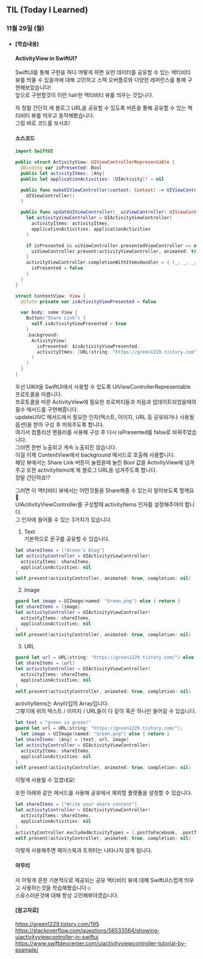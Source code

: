 ## TIL (Today I Learned)

### 11월 29일 (월)   

- #### [학습내용]
  
  #### ActivityView in SwiftUI?           

  SwiftUI를 통해 구현을 하다 어떻게 하면 요런 데이터를 공유할 수 있는 액티비티 뷰를 띄울 수 있을까에 대해 고민하고 스택 오버플로와 다양한 레퍼런스를 통해 구현해보았습니다!   
  앞으로 구현할것이 이런 halr한 액티비티 뷰를 띄우는 것입니다.   

  자 정말 간단히 제 블로그 URL을 공유할 수 있도록 버튼을 통해 공유할 수 있는 액티비티 뷰를 띄우고 동작해봤습니다.   
  그럼 바로 코드를 보시죠!   

  #### 소스코드   
  ```swift
  import SwiftUI
  
  public struct ActivityView: UIViewControllerRepresentable {
    @Binding var isPresented: Bool
    public let activityItmes: [Any]
    public let applicationActivities: [UIActivity]? = nil
  
    public func makeUIViewController(context: Context) -> UIViewController {
      UIViewController()
    }
  
    public func updateUIViewController(_ uiViewController: UIViewController, context: Context) {
      let activityViewController = UIActivityViewController(
        activityItems: activityItmes,
        applicationActivities: applicationActivities
      )
  
      if isPresented && uiViewController.presentedViewController == nil {
        uiViewController.present(activityViewController, animated: true)
      }
      activityViewController.completionWithItemsHandler = { (_, _, _, _) in
        isPresented = false
      }
    }
  }
  
  struct ContentView: View {
    @State private var isActivityViewPresented = false
  
    var body: some View {
      Button("Share Link") {
        self.isActivityViewPresented = true
      }
      .background(
        ActivityView(
          isPresented: $isActivityViewPresented,
          activityItmes: [URL(string: "https://green1229.tistory.com")!]
        )
      )
    }
  }
  ```
  우선 UIKit을 SwiftUI에서 사용할 수 있도록 UIViewControllerRepresentable 프로토콜을 따릅니다.   
  프로토콜을 따른 ActivityView에 필요한 프로퍼티들과 처음과 업데이트되었을때의 필수 메서드를 구현해줍니다.   
  updateUIVC 메서드에서 필요한 인자(텍스트, 이미지, URL 등 공유되거나 사용될 옵션)을 받아 구성 후 띄워주도록 합니다.   
  여기서 컴플리션 핸들러를 사용해 구성 후 다시 isPresented를 false로 바꿔주었습니다.   
  그러면 한번 노출되고 계속 노출되진 않습니다.   
  이걸 이제 ContentView에서 background 메서드로 호출해 사용합니다.   
  해당 뷰에서는 Share Link 버튼이 눌렸을때 눌린 Bool 값을 ActivityView에 넘겨주고 또한 activityItems에 제 블로그 URL을 넘겨주도록 합니다.   
  정말 간단하죠!?   

  그러면 이 액티비티 뷰에서는 어떤것들을 Share해줄 수 있는지 알아보도록 할께요🙌   
  UIAcitivityViewController를 구성할때 activityItems 인자를 설정해주어야 합니다.   
  그 인자에 들어올 수 있는 3가지가 있습니다.   
  1. Text   
  기본적으로 문구를 공유할 수 있습니다.   
  ```swift
  let shareItems = ["Green's blog"]
  let activityController = UIActivityViewController(
    activityItems: shareItems,
    applicationActivities: nil
  )
  self.present(activityController, animated: true, completion: nil)
  ```
  2. Image   
  ```swift
  guard let image = UIImage(named: "Green.png") else { return }
  let shareItems = [image]
  let activityController = UIActivityViewController(
    activityItems: shareItems,
    applicationActivities: nil
  )
  self.present(activityController, animated: true, completion: nil)
  ```
  3. URL   
  ```swift
  guard let url = URL(string: "https://green1229.tistory.com/") else { return }
  let shareItems = [url]
  let activityController = UIActivityViewController(
    activityItems: shareItems,
    applicationActivities: nil
  )
  self.present(activityController, animated: true, completion: nil)
  ```
  activityItems는 Any타입의 Array입니다.   
  그렇기에 위의 텍스트 / 이미지 / URL들이 다 같이 혹은 하나만 들어갈 수 있습니다.   
  ```swift
  let text = "green is green!"
  guard let url = URL(string: "https://green1229.tistory.com/"),
    let image = UIImage(named: "Green.png") else { return }
  let shareItems: [Any] = [text, url, image]
  let activityController = UIActivityViewController(
    activityItems: shareItems,
    applicationActivities: nil
  )
  self.present(activityController, animated: true, completion: nil)
  ```
  이렇게 사용될 수 있겠네요!   

  또한 아래와 같은 메서드를 사용해 공유에서 제외할 플랫폼을 설정할 수 있습니다.   
  ```swift
  let shareItems = ["Write your share content"]
  let activityController = UIActivityViewController(
    activityItems: shareItems,
    applicationActivities: nil
  )
  activityController.excludedActivityTypes = [.postToFacebook, .postToTwitter]
  self.present(activityController, animated: true, completion: nil)
  ```
  이렇게 사용해주면 페이스북과 트위터는 나타나지 않게 됩니다.   

  #### 마무리   
  자 이렇게 흔한 기본적으로 제공되는 공유 액티비티 뷰에 대해 SwiftUI스럽게 띄우고 사용하는것을 학습해봤습니다☺️   
  스유스러운것에 대해 항상 고민해봐야겠습니다.   

  #### [참고자료]   
  https://green1229.tistory.com/195   
  https://stackoverflow.com/questions/56533564/showing-uiactivityviewcontroller-in-swiftui  
  https://www.swiftdevcenter.com/uiactivityviewcontroller-tutorial-by-example/   